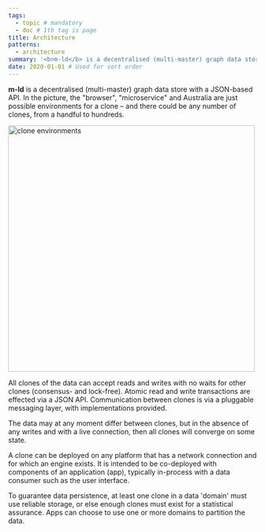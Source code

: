 ```yaml
---
tags:
  - topic # mandatory
  - doc # 1th tag is page
title: Architecture
patterns:
  - architecture
summary: '<b>m-ld</b> is a decentralised (multi-master) graph data store with a JSON-based API.'
date: 2020-01-01 # Used for sort order
---
```

**m-ld** is a decentralised (multi-master) graph data store with a JSON-based
API. In the picture, the "browser", "microservice" and Australia are just
possible environments for a clone – and there could be any number of clones,
from a handful to hundreds.

<img src="/architecture.svg" alt="clone environments" width="500"/>

All clones of the data can accept reads and writes with no waits for other
clones (consensus- and lock-free). Atomic read and write transactions are
effected via a JSON API. Communication between clones is via a pluggable
messaging layer, with implementations provided.

The data may at any moment differ between clones, but in the absence of any
writes and with a live connection, then all clones will converge on some state.

A clone can be deployed on any platform that has a network connection and for
which an engine exists. It is intended to be co-deployed with components of an
application (app), typically in-process with a data consumer such as the user
interface.

To guarantee data persistence, at least one clone in a data 'domain' must use
reliable storage, or else enough clones must exist for a statistical assurance.
Apps can choose to use one or more domains to partition the data.

